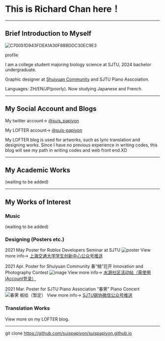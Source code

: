 # This is Richard Chan here！
- - -
## Brief Introduction to Myself
![C70051D943FDEA1A30F88BDDC30EC9E3](https://user-images.githubusercontent.com/76549676/121231128-9c836700-c8c2-11eb-9d81-f770ba6257a1.jpg)

profile

I am a college student majoring biology science at SJTU, 2024 bachelor undergraduate.

Graphic designer at [Shuiyuan Community](https://shuiyuan.sjtu.edu.cn) and SJTU Piano Asscoiation.

Languages: ZH/EN/JP(poorly). Now studying Japanese and French.
- - -
## My Social Account and Blogs
My twitter account→ [@suis_papiyon](https://twitter.com/suis_papiyon)

My LOFTER account→ [@suis-papiyon](https://suis-papiyon.lofter.com)

My LOFTER blog is used for artworks, such as lyric translation and designing works. Since I have no previous experience in writing codes, this blog will see my path in writing codes and web front end.XD
- - -
## My Academic Works 

(waiting to be added)
- - - 
## My Works of Interest
###  Music 

(waiting to be added)

###  Designing (Posters etc.)

2021 May
    Poster for Roblox Developers Seminar at SJTU
    ![poster](https://user-images.githubusercontent.com/76549676/121301802-51516e80-c92b-11eb-900f-82a4cca10ead.jpg)
    View more info→ [上海交通大学学生创新中心公众号推送](https://mp.weixin.qq.com/s?__biz=MzIzNzAxNTE5OA==&mid=2650218218&idx=2&sn=3db6bef78c85c25dbf0893de6ad5e87c&chksm=f0cca71bc7bb2e0dc186a7e93e3216a5a99e82f72f3a604624c001f46f02e97c52f00382655f&mpshare=1&scene=1&srcid=05197jrhCmTSiejfJQOdaK5H&sharer_sharetime=1621413851343&sharer_shareid=507ceb4b36597f3c1ef3a2f848828dac#rd)
    
2021 Apr.
    Poster for Shuiyuan Community 春“楠”花开 Innovation and Photography Contest
    ![image](https://user-images.githubusercontent.com/76549676/121300003-cd968280-c928-11eb-9bfd-59ca4202959d.png)
    View more info→ [水源社区活动帖（需使用jAccount登录）](https://shuiyuan.sjtu.edu.cn/t/topic/18735)
    
2021 Mar.
    Poster for SJTU Piano Association “春霁” Piano Concert
    ![春霁 板绘（暂定）](https://user-images.githubusercontent.com/76549676/121300825-ebb0b280-c929-11eb-9d06-c9c5a802e35d.jpg)
    View more info→ [SJTU钢协微信公众号推送](https://mp.weixin.qq.com/s/8KhYMZEKzaJlhy0ox0ToAg)


###  Translation Works

View more on my LOFTER blog.

- - -
git clone 
https://github.com/suispapiyon/suispapiyon.github.io

